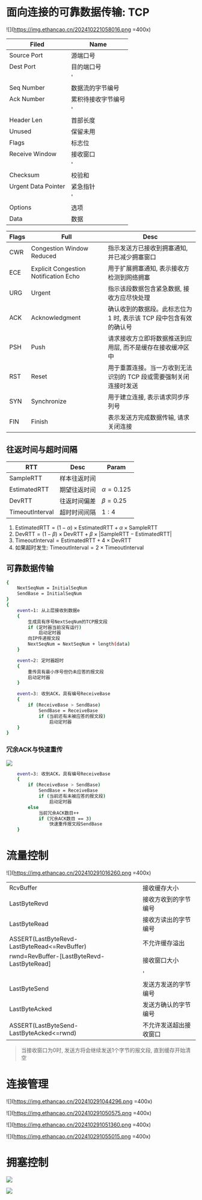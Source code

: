 

# 面向连接的可靠数据传输: TCP


![](https://img.ethancao.cn/202410221058016.png =400x)


| Filed               | Name               |
| ------------------- | ------------------ |
| Source Port         | 源端口号           |
| Dest Port           | 目的端口号         |
|                     | '                  |
| Seq Number          | 数据流的字节编号   |
| Ack Number          | 累积待接收字节编号 |
|                     | '                  |
| Header Len          | 首部长度           |
| Unused              | 保留未用           |
| Flags               | 标志位             |
| Receive Window      | 接收窗口           |
|                     | '                  |
| Checksum            | 校验和             |
| Urgent Data Pointer | 紧急指针           |
|                     | '                  |
| Options             | 选项               |
| Data                | 数据               |


| Flags | Full                                  | Desc                                                               |
| ----- | ------------------------------------- | ------------------------------------------------------------------ |
| CWR   | Congestion Window Reduced             | 指示发送方已接收到拥塞通知, 并已减少拥塞窗口                       |
| ECE   | Explicit Congestion Notification Echo | 用于扩展拥塞通知, 表示接收方检测到网络拥塞                         |
| URG   | Urgent                                | 指示该段数据包含紧急数据, 接收方应尽快处理                         |
| ACK   | Acknowledgment                        | 确认收到的数据段。此标志位为 1 时, 表示该 TCP 段中包含有效的确认号 |
| PSH   | Push                                  | 请求接收方立即将数据推送到应用层, 而不是缓存在接收缓冲区中         |
| RST   | Reset                                 | 用于重置连接。当一方收到无法识别的 TCP 段或需要强制关闭连接时发送  |
| SYN   | Synchronize                           | 用于建立连接, 表示请求同步序列号                                   |
| FIN   | Finish                                | 表示发送方完成数据传输, 请求关闭连接                               |


## 往返时间与超时间隔

| RTT             | Desc         | Param          |
| --------------- | ------------ | -------------- |
| SampleRTT       | 样本往返时间 |                |
| EstimatedRTT    | 期望往返时间 | $\alpha=0.125$ |
| DevRTT          | 往返时间偏差 | $\beta=0.25$   |
| TimeoutInterval | 超时时间间隔 | $1:4$          |

1. $\text{EstimatedRTT}=(1-\alpha)\times\text{EstimatedRTT}+\alpha\times\text{SampleRTT}$
2. $\text{DevRTT}=(1-\beta)\times\text{DevRTT}+\beta\times|\text{SampleRTT}-\text{EstimatedRTT}|$
3. $\text{TimeoutInterval}=\text{EstimatedRTT}+4\times\text{DevRTT}$
4. 如果超时发生: $\text{TimeoutInterval}=2\times\text{TimeoutInterval}$


## 可靠数据传输


```sh
{
    NextSeqNum = InitialSeqNum
    SendBase = InitialSeqNum
}
{
    event=1: 从上层接收到数据e
    {
        生成具有序号NextSeqNum的TCP报文段
        if (定时器当前没有运行)
            启动定时器
        向IP传递报文段
        NextSeqNum = NextSeqNum + length(data)
    }

    event=2: 定时器超时
    {
        重传具有最小序号但仍未应答的报文段
        启动定时器
    }

    event=3: 收到ACK，具有编号ReceiveBase
    {
        if (ReceiveBase > SendBase)
            SendBase = ReceiveBase
            if (当前还有未被应答的报文段)
                启动定时器
    }
}

```

### 冗余ACK与快速重传


![](https://img.ethancao.cn/202410221222780.png)

```sh
    event=3: 收到ACK，具有编号ReceiveBase
    {
        if (ReceiveBase > SendBase)
            SendBase = ReceiveBase
            if (当前还有未被应答的报文段)
                启动定时器
        else
            当前冗余ACK数目++
            if (冗余ACK数目 == 3)
                快速重传报文段SendBase
    }
```


# 流量控制


![](https://img.ethancao.cn/202410291016260.png =400x)

|                                              |                        |
| -------------------------------------------- | ---------------------- |
| RcvBuffer                                    | 接收缓存大小           |
| LastByteRevd                                 | 接收方收到的字节编号   |
| LastByteRead                                 | 接收方读出的字节编号   |
| ASSERT(LastByteRevd-LastByteRead<=RevBuffer) | 不允许缓存溢出         |
| rwnd=RevBuffer-[LastByteRevd-LastByteRead]   | 接收窗口大小           |
|                                              | '                      |
| LastByteSend                                 | 发送方发送的字节编号   |
| LastByteAcked                                | 发送方确认的字节编号   |
| ASSERT(LastByteSend-LastByteAcked<=rwnd)     | 不允许发送超出接收窗口 |

> 当接收窗口为0时, 发送方将会继续发送1个字节的报文段, 直到缓存开始清空


# 连接管理


![](https://img.ethancao.cn/202410291044296.png =400x)

![](https://img.ethancao.cn/202410291050575.png =400x)

![](https://img.ethancao.cn/202410291051360.png =400x)

![](https://img.ethancao.cn/202410291055015.png =400x)


# 拥塞控制

![](https://img.ethancao.cn/202410291211587.png)

![](https://img.ethancao.cn/202411050900085.png)